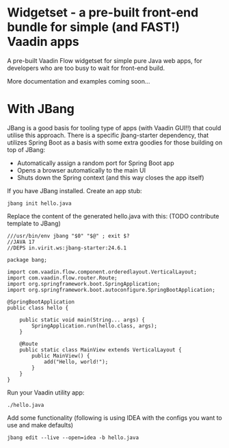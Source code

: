 # Widgetset - a pre-built front-end bundle for simple (and FAST!) Vaadin apps

A pre-built Vaadin Flow widgetset for simple pure Java web apps, for developers who are too busy to wait for front-end build.

More documentation and examples coming soon...

# With JBang

JBang is a good basis for tooling type of apps (with Vaadin GUI!!) that could utilise this approach. There is a specific jbang-starter dependency, that utilizes Spring Boot as a basis with some extra goodies for those building on top of JBang:

 * Automatically assign a random port for Spring Boot app
 * Opens a browser automatically to the main UI
 * Shuts down the Spring context (and this way closes the app itself)

If you have JBang installed. Create an app stub:

    jbang init hello.java

Replace the content of the generated hello.java with this: (TODO contribute template to JBang)

```
///usr/bin/env jbang "$0" "$@" ; exit $?
//JAVA 17
//DEPS in.virit.ws:jbang-starter:24.6.1

package bang;

import com.vaadin.flow.component.orderedlayout.VerticalLayout;
import com.vaadin.flow.router.Route;
import org.springframework.boot.SpringApplication;
import org.springframework.boot.autoconfigure.SpringBootApplication;

@SpringBootApplication
public class hello {

    public static void main(String... args) {
        SpringApplication.run(hello.class, args);
    }

    @Route
    public static class MainView extends VerticalLayout {
        public MainView() {
            add("Hello, world!");
        }
    }
}
```

Run your Vaadin utility app:

    ./hello.java

Add some functionality (following is using IDEA with the configs you want to use and make defaults)

    jbang edit --live --open=idea -b hello.java